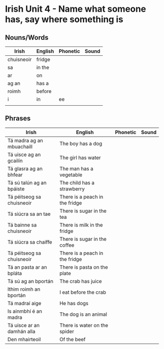# Irish Unit 4 - Name what someone has, say where something is

## Nouns/Words

| Irish | English | Phonetic | Sound |
| ------| ------- | -------- | ----- |
| chuisneoir | fridge |  |  |
| sa | in the |  |  |
| ar | on |  |  |
| ag an | has a |  |  |
| roimh | before |  |  |
| i | in | ee |  |
|  |  |  |  |

## Phrases
| Irish | English | Phonetic | Sound |
| ------| ------- | -------- |----- |
| Tá madra ag an mbuachaill | The boy has a dog |  |  |
| Tá uisce ag an gcailín | The girl has water |  |  |
| Tá glasra ag an bhfear | The man has a vegetable |  |  |
| Tá sú talún ag an bpáiste | The child has a strawberry |  |  |
| Tá péitseog sa chuisneoir | There is a peach in the fridge |  |  |
| Tá siúcra sa an tae | There is sugar in the tea |  |  |
| Tá bainne sa chuisneoir | There is milk in the fridge |  |  |
| Tá siúcra sa chaiffe | There is sugar in the coffee |  |  |
| Tá péitseog sa chuisneoir | There is a peach in the fridge |  |  |
| Tá an pasta ar an bpláta | There is pasta on the plate |  |  |
| Tá sú ag an bportán | The crab has juice  |  |  |
| Ithim roimh an bportán | I eat before the crab |  |  |
| Tá madraí aige | He has dogs |  |  |
| Is ainmbhí é an madra | The dog is an animal |  |  |
| Tá uisce ar an damhán alla | There is water on the spider |  |  |
| Den mhairteoil | Of the beef |  |  |